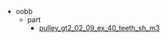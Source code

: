 * oobb
  * part
    * [pulley_gt2_02_09_ex_40_teeth_sh_m3](oobb/part/pulley_gt2_02_09_ex_40_teeth_sh_m3)
